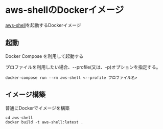 # aws-shellのDockerイメージ

[aws-shell](https://github.com/awslabs/aws-shell)を起動するDockerイメージ

## 起動

Docker Compose を利用して起動する

プロファイルを利用したい場合、--profile(又は、-p)オプションを指定する。

```
docker-compose run --rm aws-shell <--profile プロファイル名>
```

## イメージ構築

普通にDockerでイメージを構築

```
cd aws-shell
docker build -t aws-shell:latest .
```
